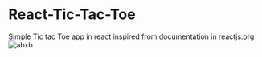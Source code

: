 # React-Tic-Tac-Toe
Simple Tic tac Toe app in react inspired from documentation in reactjs.org
![abxb](https://user-images.githubusercontent.com/40365898/104232922-049a6200-5477-11eb-8511-3ff013e236f7.PNG)
